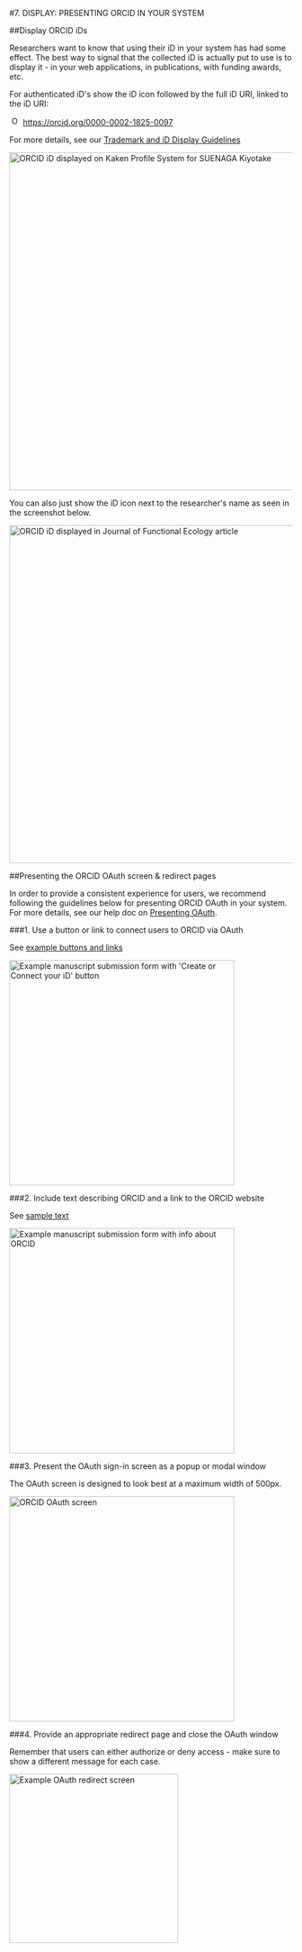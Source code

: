 #7. DISPLAY: PRESENTING ORCID IN YOUR SYSTEM

##Display ORCID iDs

Researchers want to know that using their iD in your system has had some effect. The best way to signal that the collected iD is actually put to use is to display it - in your web applications, in publications, with funding awards, etc.

For authenticated iD's show the iD icon followed by the full iD URI, linked to the iD URI:

<a href="https://orcid.org/0000-0002-1825-0097"><img alt="ORCID iD" class="icon" src="http://orcid.org/sites/default/files/images/orcid_16x16(1).gif" style="width:16px; height:16px; margin-right:4px; margin-left:4px">https://orcid.org/0000-0002-1825-0097</a>

For more details, see our [Trademark and iD Display Guidelines](https://orcid.org/trademark-and-id-display-guidelines)

<img src="../images/07_1_kaken_profile_system.png" width="600" alt="ORCID iD displayed on Kaken Profile System for SUENAGA Kiyotake" />

You can also just show the iD icon next to the researcher's name as seen in the screenshot below.

<img src="../images/07_1_Orcid_id_journal_functional_ecology.png" width="600" alt="ORCID iD displayed in Journal of Functional Ecology article" />

##Presenting the ORCID OAuth screen & redirect pages

In order to provide a consistent experience for users, we recommend following the guidelines below for presenting ORCID OAuth in your system. For more details, see our help doc on [Presenting OAuth](http://members.orcid.org/api/oauth/presenting-oauth).

###1. Use a button or link to connect users to ORCID via OAuth

See [example buttons and links](http://members.orcid.org/api/oauth/presenting-oauth#use-button)

<img src="../images/07-2_link-id-button.png" width="400" alt="Example manuscript submission form with 'Create or Connect your iD' button" />

###2. Include text describing ORCID and a link to the ORCID website

See [sample text](http://members.orcid.org/api/oauth/presenting-oauth#include-text)

<img src="../images/07-2_orcid-text.png" width="400" alt="Example manuscript submission form with info about ORCID" />

###3. Present the OAuth sign-in screen as a popup or modal window

The OAuth screen is designed to look best at a maximum width of 500px.

<img src="../images/sandbox-oauth.png" width="400" alt="ORCID OAuth screen" />

###4. Provide an appropriate redirect page and close the OAuth window

Remember that users can either authorize or deny access - make sure to show a different message for each case.

<img src="../images/07-2_redirect.png" width="300" alt="Example OAuth redirect screen" />
